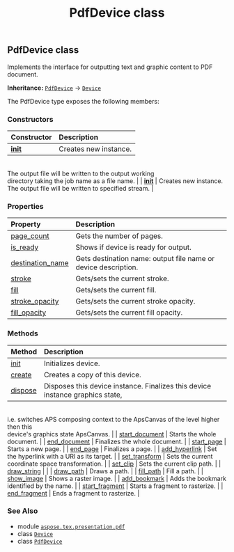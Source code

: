 ﻿---
title: PdfDevice class
second_title: Aspose.TeX for Python via .NET API References
description: 
type: docs
weight: 10
url: /python-net/aspose.tex.presentation.pdf/pdfdevice/
is_root: false
---

## PdfDevice class

Implements the interface for outputting text and graphic content to PDF document.



**Inheritance:** [`PdfDevice`](/tex/python-net/aspose.tex.presentation.pdf/pdfdevice) → 
[`Device`](/tex/python-net/aspose.tex.presentation/device)



The PdfDevice type exposes the following members:

### Constructors
| Constructor | Description |
| :- | :- |
| [__init__](/tex/python-net/aspose.tex.presentation.pdf/pdfdevice/__init__/#) | Creates new instance.<br/>The output file will be written to the output working<br/>directory taking the job name as a file name. |
| [__init__](/tex/python-net/aspose.tex.presentation.pdf/pdfdevice/__init__/#io.RawIOBase) | Creates new instance.<br/>The output file will be written to specified stream. |


### Properties
| Property | Description |
| :- | :- |
| [page_count](/tex/python-net/aspose.tex.presentation.pdf/pdfdevice/page_count) | Gets the number of pages. |
| [is_ready](/tex/python-net/aspose.tex.presentation.pdf/pdfdevice/is_ready) | Shows if device is ready for output. |
| [destination_name](/tex/python-net/aspose.tex.presentation.pdf/pdfdevice/destination_name) | Gets destination name: output file name or device description. |
| [stroke](/tex/python-net/aspose.tex.presentation.pdf/pdfdevice/stroke) | Gets/sets the current stroke. |
| [fill](/tex/python-net/aspose.tex.presentation.pdf/pdfdevice/fill) | Gets/sets the current fill. |
| [stroke_opacity](/tex/python-net/aspose.tex.presentation.pdf/pdfdevice/stroke_opacity) | Gets/sets the current stroke opacity. |
| [fill_opacity](/tex/python-net/aspose.tex.presentation.pdf/pdfdevice/fill_opacity) | Gets/sets the current fill opacity. |


### Methods
| Method | Description |
| :- | :- |
| [init](/tex/python-net/aspose.tex.presentation.pdf/pdfdevice/init/#) | Initializes device. |
| [create](/tex/python-net/aspose.tex.presentation.pdf/pdfdevice/create/#) | Creates a copy of this device. |
| [dispose](/tex/python-net/aspose.tex.presentation.pdf/pdfdevice/dispose/#) | Disposes this device instance. Finalizes this device instance graphics state,<br/>i.e. switches APS composing context to the ApsCanvas of the level higher then this<br/>device's graphics state ApsCanvas. |
| [start_document](/tex/python-net/aspose.tex.presentation.pdf/pdfdevice/start_document/#) | Starts the whole document. |
| [end_document](/tex/python-net/aspose.tex.presentation.pdf/pdfdevice/end_document/#) | Finalizes the whole document. |
| [start_page](/tex/python-net/aspose.tex.presentation.pdf/pdfdevice/start_page/#float-float) | Starts a new page. |
| [end_page](/tex/python-net/aspose.tex.presentation.pdf/pdfdevice/end_page/#) | Finalizes a page. |
| [add_hyperlink](/tex/python-net/aspose.tex.presentation.pdf/pdfdevice/add_hyperlink/#aspose.pydrawing.RectangleF-aspose.pydrawing.Pen-str) | Set the hyperlink with a URI as its target. |
| [set_transform](/tex/python-net/aspose.tex.presentation.pdf/pdfdevice/set_transform/#aspose.pydrawing.drawing2d.Matrix) | Sets the current coordinate space transformation. |
| [set_clip](/tex/python-net/aspose.tex.presentation.pdf/pdfdevice/set_clip/#aspose.pydrawing.drawing2d.GraphicsPath) | Sets the current clip path. |
| [draw_string](/tex/python-net/aspose.tex.presentation.pdf/pdfdevice/draw_string/#str-float-float-System.Collections.Generic.List<GlyphData>) |  |
| [draw_path](/tex/python-net/aspose.tex.presentation.pdf/pdfdevice/draw_path/#aspose.pydrawing.drawing2d.GraphicsPath) | Draws a path. |
| [fill_path](/tex/python-net/aspose.tex.presentation.pdf/pdfdevice/fill_path/#aspose.pydrawing.drawing2d.GraphicsPath) | Fill a path. |
| [show_image](/tex/python-net/aspose.tex.presentation.pdf/pdfdevice/show_image/#aspose.pydrawing.PointF-aspose.pydrawing.SizeF-bytes) | Shows a raster image. |
| [add_bookmark](/tex/python-net/aspose.tex.presentation.pdf/pdfdevice/add_bookmark/#str-aspose.pydrawing.PointF) | Adds the bookmark identified by the name. |
| [start_fragment](/tex/python-net/aspose.tex.presentation.pdf/pdfdevice/start_fragment/#) | Starts a fragment to rasterize. |
| [end_fragment](/tex/python-net/aspose.tex.presentation.pdf/pdfdevice/end_fragment/#) | Ends a fragment to rasterize. |



### See Also
* module [`aspose.tex.presentation.pdf`](..)
* class [`Device`](/tex/python-net/aspose.tex.presentation/device)
* class [`PdfDevice`](/tex/python-net/aspose.tex.presentation.pdf/pdfdevice)

